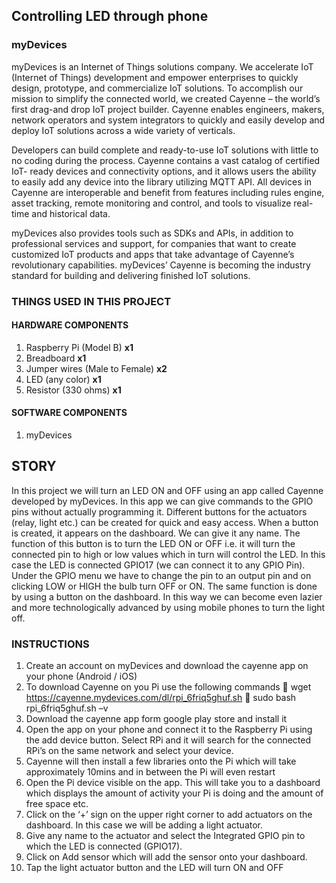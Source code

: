 ## Controlling LED through phone

### myDevices
myDevices is an Internet of Things solutions company. We accelerate IoT (Internet of Things) development and empower enterprises to quickly design, prototype, and commercialize IoT solutions.
To accomplish our mission to simplify the connected world, we created Cayenne – the world’s first drag-and drop IoT project builder. Cayenne enables engineers, makers, network operators and system integrators to quickly and easily develop and deploy IoT solutions across a wide variety of verticals.

Developers can build complete and ready-to-use IoT solutions with little to no coding during the process. Cayenne contains a vast catalog of certified IoT- ready devices and connectivity options, and it allows users the ability to easily add any device into the library utilizing MQTT API. All devices in Cayenne are interoperable and benefit from features including rules engine, asset tracking, remote monitoring and control, and tools to visualize real-time and historical data.

myDevices also provides tools such as SDKs and APIs, in addition to professional services and support, for companies that want to create customized IoT products and apps that take advantage of Cayenne’s revolutionary capabilities. myDevices’ Cayenne is becoming the industry standard for building and delivering finished IoT solutions.



### THINGS USED IN THIS PROJECT

#### HARDWARE COMPONENTS
1.	Raspberry Pi (Model B)	   **x1**
2.	Breadboard			   **x1**
3.	Jumper wires (Male to Female) **x2**
4.	LED (any color)		    **x1**
5.	Resistor (330 ohms)	  	    **x1**

#### SOFTWARE COMPONENTS
1.	myDevices

## STORY
In this project we will turn an LED ON and OFF using an app called Cayenne developed by myDevices. In this app we can give commands to the GPIO pins without actually programming it. Different buttons for the actuators (relay, light etc.) can be created for quick and easy access. When a button is created, it appears on the dashboard. We can give it any name. The function of this button is to turn the LED ON or OFF i.e. it will turn the connected pin to high or low values which in turn will control the LED. In this case the LED is connected GPIO17 (we can connect it to any GPIO Pin). Under the GPIO menu we have to change the pin to an output pin and on clicking LOW or HIGH the bulb turn OFF or ON. The same function is done by using a button on the dashboard. In this way we can become even lazier and more technologically advanced by using mobile phones to turn the light off. 

### INSTRUCTIONS
1.	Create an account on myDevices and download the cayenne app on your phone (Android / iOS)
2.	To download Cayenne on you Pi use the following commands 
	wget https://cayenne.mydevices.com/dl/rpi_6friq5ghuf.sh
	sudo bash rpi_6friq5ghuf.sh –v
3.	Download the cayenne app form google play store and install it
4.	Open the app on your phone and connect it to the Raspberry Pi using the add device button. Select RPi and it will search for the connected RPi’s on the same network and select your device.
5.	Cayenne will then install a few libraries onto the Pi which will take approximately 10mins and in between the Pi will even restart
6.	Open the Pi device visible on the app. This will take you to a dashboard which displays the amount of activity your Pi is doing and the amount of free space etc.
7.	Click on the ‘+’ sign on the upper right corner to add actuators on the dashboard. In this case we will be adding a light actuator.
8.	Give any name to the actuator and select the Integrated GPIO pin to which the LED is connected (GPIO17). 
9.	Click on Add sensor which will add the sensor onto your dashboard.
10.	Tap the light actuator button and the LED will turn ON and OFF
